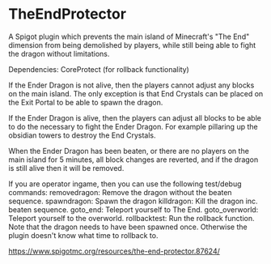 # TheEndProtector
A Spigot plugin which prevents the main island of Minecraft's "The End" dimension from being demolished by players, while still being able to fight the dragon without limitations.

Dependencies: CoreProtect (for rollback functionality)

If the Ender Dragon is not alive, then the players cannot adjust any blocks on the main island. The only exception is that End Crystals can be placed on the Exit Portal to be able to spawn the dragon.

If the Ender Dragon is alive, then the players can adjust all blocks to be able to do the necessary to fight the Ender Dragon. For example pillaring up the obsidian towers to destroy the End Crystals.

When the Ender Dragon has been beaten, or there are no players on the main island for 5 minutes, all block changes are reverted, and if the dragon is still alive then it will be removed.

If you are operator ingame, then you can use the following test/debug commands:
removedragon: Remove the dragon without the beaten sequence.
spawndragon: Spawn the dragon
killdragon: Kill the dragon inc. beaten sequence.
goto_end: Teleport yourself to The End.
goto_overworld: Teleport yourself to the overworld.
rollbacktest: Run the rollback function. Note that the dragon needs to have been spawned once. Otherwise the plugin doesn't know what time to rollback to.


https://www.spigotmc.org/resources/the-end-protector.87624/
